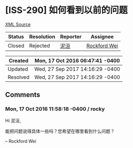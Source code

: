 # [ISS-290] 如何看到以前的问题

[XML Source](../xml/ISS-290.xml)
<p></p>





Status|Resolution|Reporter|Assignee
------|----------|--------|--------
Closed|Rejected|[泥洹](zhao95@outlook.com)|[Rockford Wei]($rocky)





Created|Mon, 17 Oct 2016 06:47:41 -0400
-------|--------------
Updated|Wed, 27 Sep 2017 14:16:29 -0400
Resolved|Wed, 27 Sep 2017 14:16:29 -0400


## Comments




### Mon, 17 Oct 2016 11:58:18 -0400 / rocky 

<p><p>Hi 泥洹,</p>

<p>能把问题说得具体一些吗？您希望在哪里看到什么问题？</p>

<p>– Rockford Wei</p></p>



